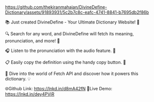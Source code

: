 


https://github.com/thekiranmahajan/DivineDefine-Dictionary/assets/91893931/5c2b7c8c-eafc-4741-8841-b7695db2f86b



📚 Just created DivineDefine - Your Ultimate Dictionary Website! 🌟

🔍 Search for any word, and DivineDefine will fetch its meaning, pronunciation, and more! 📖

🎧 Listen to the pronunciation with the audio feature. 🎤

📋 Easily copy the definition using the handy copy button. 📄

🔗 Dive into the world of Fetch API and discover how it powers this dictionary. 💡



🌐Github Link: https://lnkd.in/d8mA42fN
🔗Live Demo: https://lnkd.in/dey4PVjR
